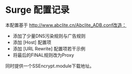 # Surge 配置记录

本配置基于 http://www.abclite.cn/Abclite_ADB.conf改造：
* 添加了少量DNS污染规则与广告规则
* 添加 [Host] 配置项
* 添加 [URL Rewrite] 配置项若干示例
* 将最后的FINAL规则改为Proxy

同时提供一个SSEncrypt.module下载地址。